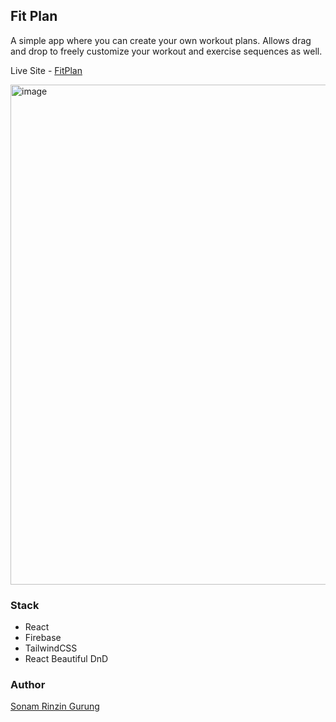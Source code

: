## Fit Plan

A simple app where you can create your own workout plans. Allows drag and drop to freely customize your workout and exercise sequences as well.

Live Site - [FitPlan](https://workout-planner-kmst.onrender.com/)

<img width="800" alt="image" src="https://github.com/SonamRinzinGurung/Workout-Planner/assets/100353887/a585bbf7-c1b6-4f82-94a0-f55da22975d5">


### Stack

- React
- Firebase
- TailwindCSS
- React Beautiful DnD

### Author

[Sonam Rinzin Gurung](https://github.com/SonamRinzinGurung)
